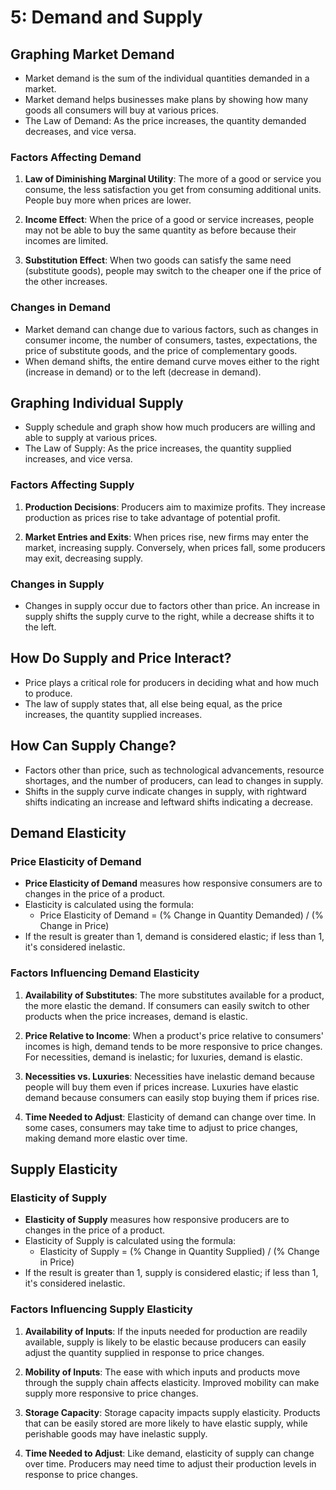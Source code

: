 # 5: Demand and Supply

## Graphing Market Demand

- Market demand is the sum of the individual quantities demanded in a market.
- Market demand helps businesses make plans by showing how many goods all consumers will buy at various prices.
- The Law of Demand: As the price increases, the quantity demanded decreases, and vice versa.

### Factors Affecting Demand

1. **Law of Diminishing Marginal Utility**: The more of a good or service you consume, the less satisfaction you get from consuming additional units. People buy more when prices are lower.

2. **Income Effect**: When the price of a good or service increases, people may not be able to buy the same quantity as before because their incomes are limited.

3. **Substitution Effect**: When two goods can satisfy the same need (substitute goods), people may switch to the cheaper one if the price of the other increases.

### Changes in Demand

- Market demand can change due to various factors, such as changes in consumer income, the number of consumers, tastes, expectations, the price of substitute goods, and the price of complementary goods.
- When demand shifts, the entire demand curve moves either to the right (increase in demand) or to the left (decrease in demand).

## Graphing Individual Supply

- Supply schedule and graph show how much producers are willing and able to supply at various prices.
- The Law of Supply: As the price increases, the quantity supplied increases, and vice versa.

### Factors Affecting Supply

1. **Production Decisions**: Producers aim to maximize profits. They increase production as prices rise to take advantage of potential profit.

2. **Market Entries and Exits**: When prices rise, new firms may enter the market, increasing supply. Conversely, when prices fall, some producers may exit, decreasing supply.

### Changes in Supply

- Changes in supply occur due to factors other than price. An increase in supply shifts the supply curve to the right, while a decrease shifts it to the left.

## How Do Supply and Price Interact?

- Price plays a critical role for producers in deciding what and how much to produce.
- The law of supply states that, all else being equal, as the price increases, the quantity supplied increases.

## How Can Supply Change?

- Factors other than price, such as technological advancements, resource shortages, and the number of producers, can lead to changes in supply.
- Shifts in the supply curve indicate changes in supply, with rightward shifts indicating an increase and leftward shifts indicating a decrease.

## Demand Elasticity

### Price Elasticity of Demand

- **Price Elasticity of Demand** measures how responsive consumers are to changes in the price of a product.
- Elasticity is calculated using the formula:
    - Price Elasticity of Demand = (% Change in Quantity Demanded) / (% Change in Price)
- If the result is greater than 1, demand is considered elastic; if less than 1, it's considered inelastic.

### Factors Influencing Demand Elasticity

1. **Availability of Substitutes**: The more substitutes available for a product, the more elastic the demand. If consumers can easily switch to other products when the price increases, demand is elastic.

2. **Price Relative to Income**: When a product's price relative to consumers' incomes is high, demand tends to be more responsive to price changes. For necessities, demand is inelastic; for luxuries, demand is elastic.

3. **Necessities vs. Luxuries**: Necessities have inelastic demand because people will buy them even if prices increase. Luxuries have elastic demand because consumers can easily stop buying them if prices rise.

4. **Time Needed to Adjust**: Elasticity of demand can change over time. In some cases, consumers may take time to adjust to price changes, making demand more elastic over time.

## Supply Elasticity

### Elasticity of Supply

- **Elasticity of Supply** measures how responsive producers are to changes in the price of a product.
- Elasticity of Supply is calculated using the formula:
    - Elasticity of Supply = (% Change in Quantity Supplied) / (% Change in Price)
- If the result is greater than 1, supply is considered elastic; if less than 1, it's considered inelastic.

### Factors Influencing Supply Elasticity

1. **Availability of Inputs**: If the inputs needed for production are readily available, supply is likely to be elastic because producers can easily adjust the quantity supplied in response to price changes.

2. **Mobility of Inputs**: The ease with which inputs and products move through the supply chain affects elasticity. Improved mobility can make supply more responsive to price changes.

3. **Storage Capacity**: Storage capacity impacts supply elasticity. Products that can be easily stored are more likely to have elastic supply, while perishable goods may have inelastic supply.

4. **Time Needed to Adjust**: Like demand, elasticity of supply can change over time. Producers may need time to adjust their production levels in response to price changes.


